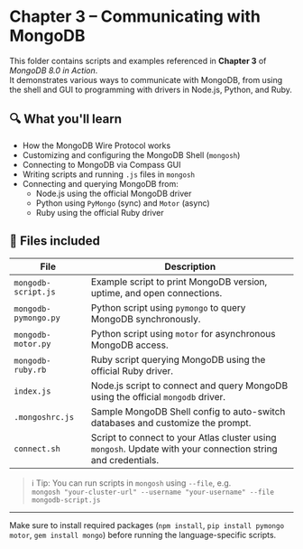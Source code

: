# Chapter 3 – Communicating with MongoDB

This folder contains scripts and examples referenced in **Chapter 3** of *MongoDB 8.0 in Action*.  
It demonstrates various ways to communicate with MongoDB, from using the shell and GUI to programming with drivers in Node.js, Python, and Ruby.

## 🔍 What you'll learn

- How the MongoDB Wire Protocol works
- Customizing and configuring the MongoDB Shell (`mongosh`)
- Connecting to MongoDB via Compass GUI
- Writing scripts and running `.js` files in `mongosh`
- Connecting and querying MongoDB from:
  - Node.js using the official MongoDB driver
  - Python using `PyMongo` (sync) and `Motor` (async)
  - Ruby using the official Ruby driver

## 📁 Files included

| File                       | Description |
|----------------------------|-------------|
| `mongodb-script.js`        | Example script to print MongoDB version, uptime, and open connections. |
| `mongodb-pymongo.py`       | Python script using `pymongo` to query MongoDB synchronously. |
| `mongodb-motor.py`         | Python script using `motor` for asynchronous MongoDB access. |
| `mongodb-ruby.rb`          | Ruby script querying MongoDB using the official Ruby driver. |
| `index.js`                 | Node.js script to connect and query MongoDB using the official `mongodb` driver. |
| `.mongoshrc.js`            | Sample MongoDB Shell config to auto-switch databases and customize the prompt. |
| `connect.sh`               | Script to connect to your Atlas cluster using `mongosh`. Update with your connection string and credentials. |

> ℹ️ Tip: You can run scripts in `mongosh` using `--file`, e.g.  
> `mongosh "your-cluster-url" --username "your-username" --file mongodb-script.js`

---

Make sure to install required packages (`npm install`, `pip install pymongo motor`, `gem install mongo`) before running the language-specific scripts.
